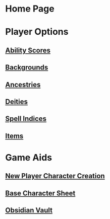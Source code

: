 # Home Page

# Player Options

## [Ability Scores](Player%20Characters/The%20Ability%20Scores/Ability%20Scores.md)

## [Backgrounds](Player%20Characters/Backgrounds/Background.md)

## [Ancestries](Player%20Characters/Ancenstries/Ancestry.md)

## [Deities](Magic/Deities.md)

## [Spell Indices](Magic/Spells/Spells%20by%20Level/Spell%20Indices.md)

## [Items](Items%20and%20Gear/Items.md)

# Game Aids

## [New Player Character Creation](Character%20Creation/New%20Player%20Character%20Creation.md)

## [Base Character Sheet](Character%20Creation/Base%20Character%20Sheet.md)

## [Obsidian Vault](https://github.com/19bufordcarl/CarlRPG)
